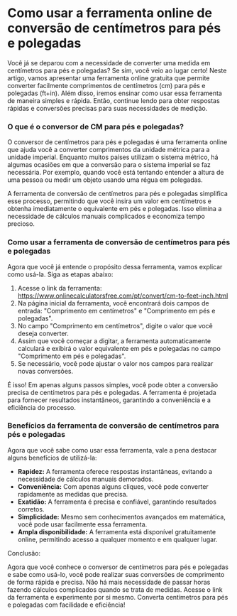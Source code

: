 Como usar a ferramenta online de conversão de centímetros para pés e polegadas
==============================================================================

Você já se deparou com a necessidade de converter uma medida em centímetros para pés e polegadas? Se sim, você veio ao lugar certo! Neste artigo, vamos apresentar uma ferramenta online gratuita que permite converter facilmente comprimentos de centímetros (cm) para pés e polegadas (ft+in). Além disso, iremos ensinar como usar essa ferramenta de maneira simples e rápida. Então, continue lendo para obter respostas rápidas e conversões precisas para suas necessidades de medição.

### O que é o conversor de CM para pés e polegadas?

O conversor de centímetros para pés e polegadas é uma ferramenta online que ajuda você a converter comprimentos da unidade métrica para a unidade imperial. Enquanto muitos países utilizam o sistema métrico, há algumas ocasiões em que a conversão para o sistema imperial se faz necessária. Por exemplo, quando você está tentando entender a altura de uma pessoa ou medir um objeto usando uma régua em polegadas.

A ferramenta de conversão de centímetros para pés e polegadas simplifica esse processo, permitindo que você insira um valor em centímetros e obtenha imediatamente o equivalente em pés e polegadas. Isso elimina a necessidade de cálculos manuais complicados e economiza tempo precioso.

### Como usar a ferramenta de conversão de centímetros para pés e polegadas

Agora que você já entende o propósito dessa ferramenta, vamos explicar como usá-la. Siga as etapas abaixo:

1. Acesse o link da ferramenta: <https://www.onlinecalculatorsfree.com/pt/convert/cm-to-feet-inch.html>
2. Na página inicial da ferramenta, você encontrará dois campos de entrada: "Comprimento em centímetros" e "Comprimento em pés e polegadas".
3. No campo "Comprimento em centímetros", digite o valor que você deseja converter.
4. Assim que você começar a digitar, a ferramenta automaticamente calculará e exibirá o valor equivalente em pés e polegadas no campo "Comprimento em pés e polegadas".
5. Se necessário, você pode ajustar o valor nos campos para realizar novas conversões.

É isso! Em apenas alguns passos simples, você pode obter a conversão precisa de centímetros para pés e polegadas. A ferramenta é projetada para fornecer resultados instantâneos, garantindo a conveniência e a eficiência do processo.

### Benefícios da ferramenta de conversão de centímetros para pés e polegadas

Agora que você sabe como usar essa ferramenta, vale a pena destacar alguns benefícios de utilizá-la:

- **Rapidez:** A ferramenta oferece respostas instantâneas, evitando a necessidade de cálculos manuais demorados.
- **Conveniência:** Com apenas alguns cliques, você pode converter rapidamente as medidas que precisa.
- **Exatidão:** A ferramenta é precisa e confiável, garantindo resultados corretos.
- **Simplicidade:** Mesmo sem conhecimentos avançados em matemática, você pode usar facilmente essa ferramenta.
- **Ampla disponibilidade:** A ferramenta está disponível gratuitamente online, permitindo acesso a qualquer momento e em qualquer lugar.

Conclusão:

Agora que você conhece o conversor de centímetros para pés e polegadas e sabe como usá-lo, você pode realizar suas conversões de comprimento de forma rápida e precisa. Não há mais necessidade de passar horas fazendo cálculos complicados quando se trata de medidas. Acesse o link da ferramenta e experimente por si mesmo. Converta centímetros para pés e polegadas com facilidade e eficiência!